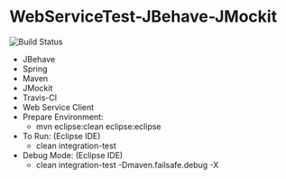 # WebServiceTest-JBehave-JMockit

<img src="https://travis-ci.org/macedoleonardo/WebServiceTest-JBehave-JMockit.svg?branch=master" alt="Build Status" />

+ JBehave
+ Spring
+ Maven
+ JMockit
+ Travis-CI
+ Web Service Client
+ Prepare Environment:
   - mvn eclipse:clean eclipse:eclipse
+ To Run: (Eclipse IDE)
   - clean integration-test
+ Debug Mode: (Eclipse IDE)
   - clean integration-test -Dmaven.failsafe.debug -X
